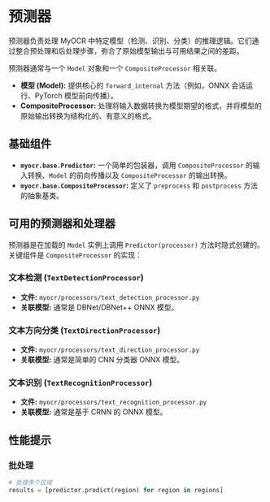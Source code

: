 # 预测器

预测器负责处理 MyOCR 中特定模型（检测、识别、分类）的推理逻辑。它们通过整合预处理和后处理步骤，弥合了原始模型输出与可用结果之间的差距。

预测器通常与一个 `Model` 对象和一个 `CompositeProcessor` 相关联。

*   **模型 (Model):** 提供核心的 `forward_internal` 方法（例如，ONNX 会话运行、PyTorch 模型前向传播）。
*   **CompositeProcessor:** 处理将输入数据转换为模型期望的格式，并将模型的原始输出转换为结构化的、有意义的格式。

## 基础组件

*   **`myocr.base.Predictor`:** 一个简单的包装器，调用 `CompositeProcessor` 的输入转换、`Model` 的前向传播以及 `CompositeProcessor` 的输出转换。
*   **`myocr.base.CompositeProcessor`:** 定义了 `preprocess` 和 `postprocess` 方法的抽象基类。

## 可用的预测器和处理器

预测器是在加载的 `Model` 实例上调用 `Predictor(processor)` 方法时隐式创建的。关键组件是 `CompositeProcessor` 的实现：

###  文本检测 (`TextDetectionProcessor`)

*   **文件:** `myocr/processors/text_detection_processor.py`
*   **关联模型:** 通常是 DBNet/DBNet++ ONNX 模型。

###  文本方向分类 (`TextDirectionProcessor`)

*   **文件:** `myocr/processors/text_direction_processor.py`
*   **关联模型:** 通常是简单的 CNN 分类器 ONNX 模型。

###  文本识别 (`TextRecognitionProcessor`)

*   **文件:** `myocr/processors/text_recognition_processor.py`
*   **关联模型:** 通常是基于 CRNN 的 ONNX 模型。


## 性能提示

### 批处理

```python
# 处理多个区域
results = [predictor.predict(region) for region in regions]
```
